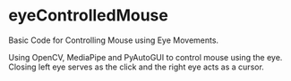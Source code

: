 # eyeControlledMouse
Basic Code for Controlling Mouse using Eye Movements.

Using OpenCV, MediaPipe and PyAutoGUI to control mouse using the eye. Closing left eye serves as the click and the right eye acts as a cursor.
